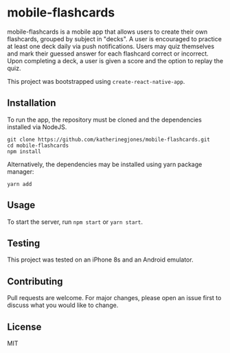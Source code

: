 # mobile-flashcards

mobile-flashcards is a mobile app that allows users to create their own flashcards, grouped by subject in "decks". A user is encouraged to practice at least one deck daily via push notifications. 
Users may quiz themselves and mark their guessed answer for each flashcard correct or incorrect. Upon completing a deck, a user is given a score and the option to replay the quiz. 

This project was bootstrapped using `create-react-native-app`.
## Installation

To run the app, the repository must be cloned and the dependencies installed via NodeJS.

```
git clone https://github.com/katherinegjones/mobile-flashcards.git
cd mobile-flashcards
npm install
```

Alternatively, the dependencies may be installed using yarn package manager:

`yarn add`

## Usage

To start the server, run `npm start` or `yarn start`.

## Testing
 
 This project was tested on an iPhone 8s and an Android emulator.

## Contributing

Pull requests are welcome. For major changes, please open an issue first to discuss what you would like to change.

## License

MIT
